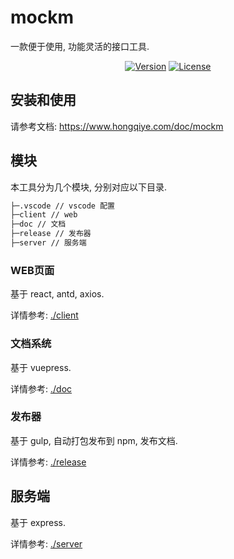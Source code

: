 # mockm
一款便于使用, 功能灵活的接口工具.
<p align="center">
  <a href="https://www.npmjs.com/package/qs-cli"><img src="https://img.shields.io/npm/v/mockm.svg?sanitize=true" alt="Version"></a>
  <a href="https://www.npmjs.com/package/qs-cli"><img src="https://img.shields.io/npm/l/mockm.svg?sanitize=true" alt="License"></a>
<p>

## 安装和使用
请参考文档: https://www.hongqiye.com/doc/mockm

## 模块
本工具分为几个模块, 分别对应以下目录.

``` txt
├─.vscode // vscode 配置
├─client // web
├─doc // 文档
├─release // 发布器
├─server // 服务端
```

### WEB页面
基于 react, antd, axios.

详情参考: [./client](./client)

### 文档系统
基于 vuepress.

详情参考: [./doc](./doc)

### 发布器
基于 gulp, 自动打包发布到 npm, 发布文档.

详情参考: [./release](./release)

## 服务端
基于 express.

详情参考: [./server](./server)
